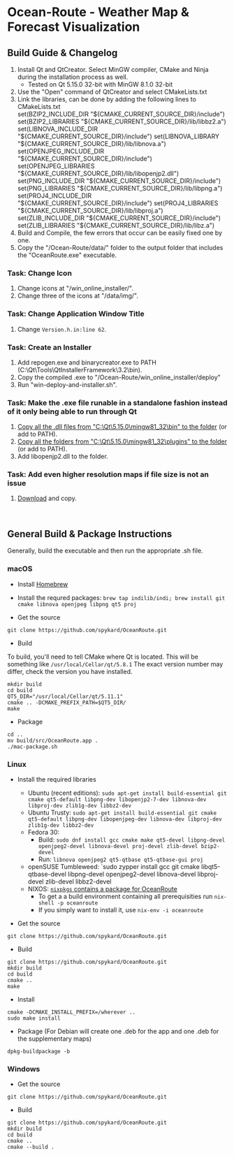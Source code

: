 # Ocean-Route - Weather Map & Forecast Visualization

## Build Guide & Changelog

1. Install Qt and QtCreator. Select MinGW compiler, CMake and Ninja during the installation process as well.  
	- Tested on Qt 5.15.0 32-bit with MinGW 8.1.0 32-bit
2. Use the "Open" command of QtCreator and select CMakeLists.txt  
3. Link the libraries, can be done by adding the following lines to CMakeLists.txt  
 set(BZIP2_INCLUDE_DIR "${CMAKE_CURRENT_SOURCE_DIR}/include")  
 set(BZIP2_LIBRARIES "${CMAKE_CURRENT_SOURCE_DIR}/lib/libbz2.a")  
 set(LIBNOVA_INCLUDE_DIR "${CMAKE_CURRENT_SOURCE_DIR}/include")  
 set(LIBNOVA_LIBRARY "${CMAKE_CURRENT_SOURCE_DIR}/lib/libnova.a")  
 set(OPENJPEG_INCLUDE_DIR "${CMAKE_CURRENT_SOURCE_DIR}/include")  
 set(OPENJPEG_LIBRARIES "${CMAKE_CURRENT_SOURCE_DIR}/lib/libopenjp2.dll")  
 set(PNG_INCLUDE_DIR "${CMAKE_CURRENT_SOURCE_DIR}/include")  
 set(PNG_LIBRARIES "${CMAKE_CURRENT_SOURCE_DIR}/lib/libpng.a")  
 set(PROJ4_INCLUDE_DIR "${CMAKE_CURRENT_SOURCE_DIR}/include")  
 set(PROJ4_LIBRARIES "${CMAKE_CURRENT_SOURCE_DIR}/lib/libproj.a")  
 set(ZLIB_INCLUDE_DIR "${CMAKE_CURRENT_SOURCE_DIR}/include")  
 set(ZLIB_LIBRARIES "${CMAKE_CURRENT_SOURCE_DIR}/lib/libz.a")  
4. Build and Compile, the few errors that occur can be easily fixed one by one.  
5. Copy the "/Ocean-Route/data/" folder to the output folder that includes the "OceanRoute.exe" executable.

### Task: Change Icon

1. Change icons at "/win_online_installer/".
2. Change three of the icons at "/data/img/".

### Task: Change Application Window Title

1. Change `Version.h.in:line 62`.

### Task: Create an Installer

1. Add repogen.exe and binarycreator.exe to PATH (C:\Qt\Tools\QtInstallerFramework\3.2\bin).
2. Copy the compiled .exe to "/Ocean-Route/win_online_installer/deploy"
3. Run "win-deploy-and-installer.sh".

### Task: Make the .exe file runable in a standalone fashion instead of it only being able to run through Qt

1. [Copy all the .dll files from "C:\Qt\5.15.0\mingw81_32\bin" to the folder](https://wiki.qt.io/Deploy_an_Application_on_Windows) (or add to PATH).
2. [Copy all the folders from "C:\Qt\5.15.0\mingw81_32\plugins" to the folder](https://wiki.qt.io/Deploy_an_Application_on_Windows) (or add to PATH).
3. Add libopenjp2.dll to the folder.

### Task: Add even higher resolution maps if file size is not an issue

1. [Download](https://github.com/opengribs/XyGrib/releases/download/v1.1.1/XyGrib___High_Resolution_Maps.tar.gz) and copy.

<br/>

## General Build & Package Instructions

Generally, build the executable and then run the appropriate .sh file.

### macOS

- Install [Homebrew](https://brew.sh)
- Install the requred packages: `brew tap indilib/indi; brew install git cmake libnova openjpeg libpng qt5 proj`

- Get the source

```
git clone https://github.com/spykard/OceanRoute.git
```

- Build

To build, you'll need to tell CMake where Qt is located. This will be something like ```/usr/local/Cellar/qt/5.8.1``` The exact version number may differ, check the version you have installed.

```
mkdir build
cd build
QT5_DIR="/usr/local/Cellar/qt/5.11.1"
cmake .. -DCMAKE_PREFIX_PATH=$QT5_DIR/
make
```

- Package

```
cd ..
mv build/src/OceanRoute.app .
./mac-package.sh
```

### Linux

- Install the required libraries
  - Ubuntu (recent editions): `sudo apt-get install build-essential git cmake qt5-default libpng-dev libopenjp2-7-dev libnova-dev libproj-dev zlib1g-dev libbz2-dev`
  - Ubuntu Trusty: `sudo apt-get install build-essential git cmake qt5-default libpng-dev libopenjpeg-dev libnova-dev libproj-dev zlib1g-dev libbz2-dev`
  - Fedora 30:
    - Build: `sudo dnf install gcc cmake make qt5-devel libpng-devel openjpeg2-devel libnova-devel proj-devel zlib-devel bzip2-devel`
    - Run: `libnova openjpeg2 qt5-qtbase qt5-qtbase-gui proj`
  - openSUSE Tumbleweed: `sudo zypper install gcc git cmake libqt5-qtbase-devel libpng-devel openjpeg2-devel libnova-devel libproj-devel zlib-devel libbz2-devel
  - NIXOS: [`nixpkgs` contains a package for OceanRoute](https://github.com/NixOS/nixpkgs/tree/master/pkgs/applications/misc/oceanroute)
    - To get a a build environment containing all prerequisities run `nix-shell -p oceanroute`
    - If you simply want to install it, use `nix-env -i oceanroute`

- Get the source

```
git clone https://github.com/spykard/OceanRoute.git
```

- Build

```
git clone https://github.com/spykard/OceanRoute.git
mkdir build
cd build
cmake ..
make
```

- Install

```
cmake -DCMAKE_INSTALL_PREFIX=/wherever ..
sudo make install
```

- Package (For Debian will create one .deb for the app and one .deb for the supplementary maps)

```
dpkg-buildpackage -b
```

### Windows

- Get the source

```
git clone https://github.com/spykard/OceanRoute.git
```

- Build

```
git clone https://github.com/spykard/OceanRoute.git
mkdir build
cd build
cmake ..
cmake --build .
```
